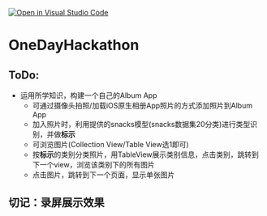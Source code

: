[![Open in Visual Studio Code](https://classroom.github.com/assets/open-in-vscode-f059dc9a6f8d3a56e377f745f24479a46679e63a5d9fe6f495e02850cd0d8118.svg)](https://classroom.github.com/online_ide?assignment_repo_id=6614813&assignment_repo_type=AssignmentRepo)
# OneDayHackathon

## ToDo:
- 运用所学知识，构建一个自己的Album App
  -  可通过摄像头拍照/加载iOS原生相册App照片的方式添加照片到Album App
  -  加入照片时，利用提供的snacks模型(snacks数据集20分类)进行类型识别，并做**标示**
  -  可浏览图片(Collection View/Table View选1即可)
  -  按**标示**的类别分类照片，用TableView展示类别信息，点击类别，跳转到下一个view，浏览该类别下的所有图片
  -  点击图片，跳转到下一个页面，显示单张图片


## 切记：录屏展示效果
